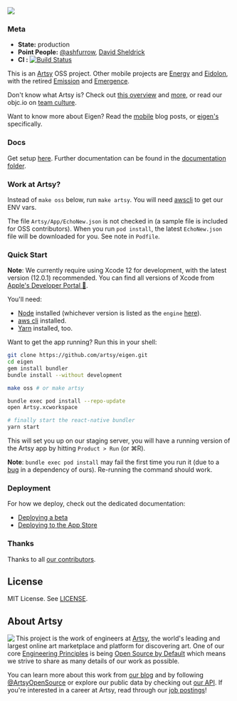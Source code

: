 <a href="http://iphone.artsy.net"><img src ="docs/screenshots/overview.png"></a>

### Meta

- **State:** production
- **Point People:** [@ashfurrow](https://github.com/ashfurrow), [David Sheldrick](https://github.com/ds300)
- **CI :** [![Build Status](https://circleci.com/gh/artsy/eigen/tree/master.svg?style=shield&circle-token=f7a3e9b08ab306cd01a15da49933c0774d508ecb)](https://circleci.com/gh/artsy/eigen)

This is an [Artsy](https://github.com/artsy) OSS project. Other mobile projects are [Energy](https://github.com/artsy/energy) and [Eidolon](https://github.com/artsy/eidolon), with the retired [Emission](https://github.com/artsy/emission) and [Emergence](https://github.com/artsy/emergence).

Don't know what Artsy is? Check out [this overview](https://github.com/artsy/meta/blob/master/meta/what_is_artsy.md) and [more](https://github.com/artsy/meta/blob/master/README.md), or read our objc.io on [team culture](https://www.objc.io/issues/22-scale/artsy).

Want to know more about Eigen? Read the [mobile](http://artsy.github.io/blog/categories/mobile/) blog posts, or [eigen's](http://artsy.github.io/blog/categories/eigen/) specifically.

### Docs

Get setup [here](docs/getting_started.md). Further documentation can be found in the [documentation folder](docs#readme).

### Work at Artsy?

Instead of `make oss` below, run `make artsy`. You will need [awscli](https://formulae.brew.sh/formula/awscli) to get our ENV vars.

The file `Artsy/App/EchoNew.json` is not checked in (a sample file is included for OSS contributors). When you run `pod install`, the latest `EchoNew.json` file will be downloaded for you. See note in `Podfile`.

### Quick Start

**Note**: We currently require using Xcode 12 for development, with the latest version (12.0.1) recommended. You can find all versions of Xcode from [Apple's Developer Portal 🔐](http://developer.apple.com/download/more/).

You'll need:

- [Node](https://nodejs.org/en/) installed (whichever version is listed as the `engine` [here](https://github.com/artsy/emission/blob/master/package.json)).
- [aws cli](https://formulae.brew.sh/formula/awscli) installed.
- [Yarn](https://yarnpkg.com/en/) installed, too.

Want to get the app running? Run this in your shell:

```sh
git clone https://github.com/artsy/eigen.git
cd eigen
gem install bundler
bundle install --without development

make oss # or make artsy

bundle exec pod install --repo-update
open Artsy.xcworkspace

# finally start the react-native bundler
yarn start
```

This will set you up on our staging server, you will have a running version of the Artsy app by hitting `Product > Run` (or ⌘R).

**Note**: `bundle exec pod install` may fail the first time you run it (due to a [bug](https://github.com/orta/cocoapods-keys/issues/127) in a dependency of ours). Re-running the command should work.

### Deployment

For how we deploy, check out the dedicated documentation:

- [Deploying a beta](docs/deploy_to_beta.md)
- [Deploying to the App Store](docs/deploy_to_app_store.md)

### Thanks

Thanks to all [our contributors](/docs/thanks.md).

## License

MIT License. See [LICENSE](LICENSE).

## About Artsy

<a href="https://www.artsy.net/">
  <img align="left" src="https://avatars2.githubusercontent.com/u/546231?s=200&v=4"/>
</a>

This project is the work of engineers at [Artsy][footer_website], the world's
leading and largest online art marketplace and platform for discovering art.
One of our core [Engineering Principles][footer_principles] is being [Open
Source by Default][footer_open] which means we strive to share as many details
of our work as possible.

You can learn more about this work from [our blog][footer_blog] and by following
[@ArtsyOpenSource][footer_twitter] or explore our public data by checking out
[our API][footer_api]. If you're interested in a career at Artsy, read through
our [job postings][footer_jobs]!

[footer_website]: https://www.artsy.net/
[footer_principles]: https://github.com/artsy/README/blob/master/culture/engineering-principles.md
[footer_open]: https://github.com/artsy/README/blob/master/culture/engineering-principles.md#open-source-by-default
[footer_blog]: https://artsy.github.io/
[footer_twitter]: https://twitter.com/ArtsyOpenSource
[footer_api]: https://developers.artsy.net/
[footer_jobs]: https://www.artsy.net/jobs

